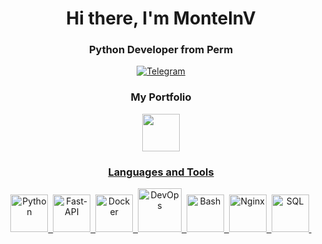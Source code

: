<div id="header" align="center">
  <h1>Hi there, I'm MontelnV</h1>
  <h3>Python Developer from Perm</h3>
<div id="socials" align="center">
  <a href="https://t.me/MontelnV">
    <img src="https://img.shields.io/badge/Telegram-blue?style=for-the-badge&logo=telegram&logoColor=white" alt="Telegram"/>
  </a>
</div>
<h3>My Portfolio</h3>
<a href="https://montelnv.github.io/"><img src='https://github.com/MontelnV/MontelnV/assets/139653630/8cf79ff1-f464-4f2f-a5da-44c4fe80d86b' width="60" height="60"</a>
<h3>Languages and Tools</h3>
<img src="https://cdn.jsdelivr.net/gh/devicons/devicon@latest/icons/python/python-original.svg" title="Python" width="60" height="60"/>&nbsp;
<img src="https://cdn.jsdelivr.net/gh/devicons/devicon@latest/icons/fastapi/fastapi-original.svg" title="Fast-API" width="60" height="60"/>&nbsp;
<img src="https://cdn.jsdelivr.net/gh/devicons/devicon@latest/icons/docker/docker-original.svg" title="Docker" width="60" height="60"/>&nbsp;
<img src="https://cdn.worldvectorlogo.com/logos/devops-2.svg" title="DevOps" width="70" height="70"/>&nbsp;
<img src="https://cdn.jsdelivr.net/gh/devicons/devicon@latest/icons/bash/bash-original.svg" title="Bash" width="60" height="60"/>&nbsp;
<img src="https://cdn.jsdelivr.net/gh/devicons/devicon@latest/icons/nginx/nginx-original.svg" title="Nginx" width="60" height="60"/>&nbsp;
<img src="https://cdn.jsdelivr.net/gh/devicons/devicon@latest/icons/sqlalchemy/sqlalchemy-original.svg" title="SQL" width="60" height="60"/>&nbsp;
